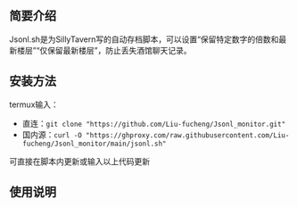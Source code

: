 ## 简要介绍
Jsonl.sh是为SillyTavern写的自动存档脚本，可以设置“保留特定数字的倍数和最新楼层”“仅保留最新楼层”，防止丢失酒馆聊天记录。

## 安装方法
termux输入：

* 直连：`git clone "https://github.com/Liu-fucheng/Jsonl_monitor.git"`
* 国内源：`curl -O "https://ghproxy.com/raw.githubusercontent.com/Liu-fucheng/Jsonl_monitor/main/jsonl.sh"`

可直接在脚本内更新或输入以上代码更新

## 使用说明
